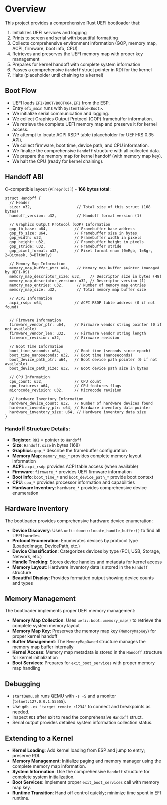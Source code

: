 # Overview

This project provides a comprehensive Rust UEFI bootloader that:
1. Initializes UEFI services and logging
2. Prints to screen and serial with beautiful formatting
3. Collects comprehensive environment information (GOP, memory map, ACPI, firmware, boot info, CPU)
4. Retrieves and preserves the UEFI memory map with proper key management
5. Prepares for kernel handoff with complete system information
6. Passes a comprehensive `Handoff` struct pointer in RDI for the kernel
7. Halts (placeholder until chaining to a kernel)

## Boot Flow
- UEFI loads `EFI/BOOT/BOOTX64.EFI` from the ESP.
- Entry `efi_main` runs with `SystemTable<Boot>`.
- We initialize serial communication and logging.
- We collect Graphics Output Protocol (GOP) framebuffer information.
- We retrieve the complete UEFI memory map and preserve it for kernel access.
- We attempt to locate ACPI RSDP table (placeholder for UEFI-RS 0.35 API).
- We collect firmware, boot time, device path, and CPU information.
- We finalize the comprehensive `Handoff` structure with all collected data.
- We prepare the memory map for kernel handoff (with memory map key).
- We halt the CPU (ready for kernel chaining).

## Handoff ABI
C-compatible layout (`#[repr(C)]`) - **168 bytes total**:

```
struct Handoff {
  // Header
  size: u32,                    // Total size of this struct (168 bytes)
  handoff_version: u32,         // Handoff format version (1)
  
  // Graphics Output Protocol (GOP) Information
  gop_fb_base: u64,            // Framebuffer base address
  gop_fb_size: u64,            // Framebuffer size in bytes
  gop_width: u32,              // Framebuffer width in pixels
  gop_height: u32,             // Framebuffer height in pixels
  gop_stride: u32,             // Framebuffer stride
  gop_pixel_format: u32,       // Pixel format enum (0=Rgb, 1=Bgr, 2=Bitmask, 3=BltOnly)
  
  // Memory Map Information
  memory_map_buffer_ptr: u64,   // Memory map buffer pointer (managed by UEFI-RS)
  memory_map_descriptor_size: u32,    // Descriptor size in bytes (48)
  memory_map_descriptor_version: u32, // Descriptor version (1)
  memory_map_entries: u32,      // Number of memory map entries
  memory_map_size: u32,         // Total memory map buffer size
  
  // ACPI Information
  acpi_rsdp: u64,              // ACPI RSDP table address (0 if not found)
  
  
  // Firmware Information
  firmware_vendor_ptr: u64,    // Firmware vendor string pointer (0 if not available)
  firmware_vendor_len: u32,    // Firmware vendor string length
  firmware_revision: u32,      // Firmware revision
  
  // Boot Time Information
  boot_time_seconds: u64,      // Boot time (seconds since epoch)
  boot_time_nanoseconds: u32,  // Boot time (nanoseconds)
  boot_device_path_ptr: u64,   // Boot device path pointer (0 if not available)
  boot_device_path_size: u32,  // Boot device path size in bytes
  
  // CPU Information
  cpu_count: u32,              // CPU count
  cpu_features: u64,           // CPU features flags
  microcode_revision: u32,     // Microcode revision
  
  // Hardware Inventory Information
  hardware_device_count: u32,  // Number of hardware devices found
  hardware_inventory_ptr: u64, // Hardware inventory data pointer
  hardware_inventory_size: u64, // Hardware inventory data size
}
```

### Handoff Structure Details:
- **Register**: `RDI` = pointer to `Handoff`
- **Size**: `Handoff.size` in bytes (168)
- **Graphics**: `gop_*` describe the framebuffer configuration
- **Memory Map**: `memory_map_*` provides complete memory layout information
- **ACPI**: `acpi_rsdp` provides ACPI table access (when available)
- **Firmware**: `firmware_*` provides UEFI firmware information
- **Boot Info**: `boot_time_*` and `boot_device_path_*` provide boot context
- **CPU**: `cpu_*` provides processor information and capabilities
- **Hardware Inventory**: `hardware_*` provides comprehensive device enumeration

## Hardware Inventory
The bootloader provides comprehensive hardware device enumeration:

- **Device Discovery**: Uses `uefi::boot::locate_handle_buffer()` to find all UEFI handles
- **Protocol Enumeration**: Enumerates devices by protocol type (LoadedImage, DevicePath, etc.)
- **Device Classification**: Categorizes devices by type (PCI, USB, Storage, Network, etc.)
- **Handle Tracking**: Stores device handles and metadata for kernel access
- **Memory Layout**: Hardware inventory data is stored in the `Handoff` structure
- **Beautiful Display**: Provides formatted output showing device counts and types

## Memory Management
The bootloader implements proper UEFI memory management:

- **Memory Map Collection**: Uses `uefi::boot::memory_map()` to retrieve the complete system memory layout
- **Memory Map Key**: Preserves the memory map key (`MemoryMapKey`) for proper kernel handoff
- **Buffer Management**: The `MemoryMapOwned` structure manages the memory map buffer internally
- **Kernel Access**: Memory map metadata is stored in the `Handoff` structure for kernel initialization
- **Boot Services**: Prepares for `exit_boot_services` with proper memory map handling

## Debugging
- `startQemu.sh` runs QEMU with `-s -S` and a monitor (`telnet:127.0.0.1:55555`).
- Use `gdb -ex 'target remote :1234'` to connect and breakpoints as needed.
- Inspect `RDI` after exit to read the comprehensive `Handoff` struct.
- Serial output provides detailed system information collection status.

## Extending to a Kernel
- **Kernel Loading**: Add kernel loading from ESP and jump to entry; preserve RDI.
- **Memory Management**: Initialize paging and memory manager using the complete memory map information.
- **System Information**: Use the comprehensive `Handoff` structure for complete system initialization.
- **Boot Services**: Implement proper `exit_boot_services` call with memory map key.
- **Runtime Transition**: Hand off control quickly; minimize time spent in EFI runtime.
